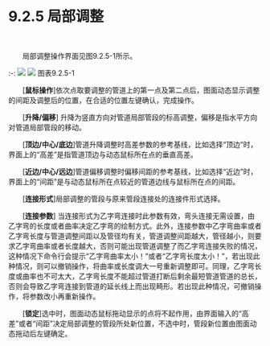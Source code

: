 #  9.2.5 局部调整
<br/>

&emsp;&emsp;局部调整操作界面见图9.2.5\-1所示。

:-: ![](images/528.png)      ![](images/529.png)
图表9.2.5\-1

&emsp;&emsp;[**鼠标操作**\]依次点取要调整的管道上的第一点及第二点后，图面动态显示调整的间距及调整后的位置，在合适的位置左键确认，完成操作。

&emsp;&emsp;[****升降/偏移****\] 升降为竖直方向对管道局部管段的标高调整，偏移是指水平方向对管道局部管段的移动。

&emsp;&emsp;[**顶边/中心/底边**\]管道升降调整时高差参数的参考基线，比如选择“顶边”时，界面上的“高差”是指管道顶边与动态鼠标所在点的垂直高差。

&emsp;&emsp;[**近边/中心/远边**\]管道偏移调整时偏移间距的参考基线，比如选择“近边”时，界面上的“间距”是与动态鼠标所在点较近的管道边线与鼠标所在点的间距。

&emsp;&emsp;[**连接形式**\]局部调整的管段与原来管段连接处的连接件形式选择。

&emsp;&emsp;[**连接参数**\] 当连接形式为乙字弯连接时此参数有效，弯头连接无需设置，由乙字弯的长度或者曲率决定乙字弯的绘制方式。此外，连接参数中乙字弯曲率或者乙字弯长度与管道调整间距以及管径均有关，管道调整间距越大，管径越小，则要求乙字弯曲率或者长度越大，否则可能出现管道调整了而乙字弯连接失败的情况，这种情况下命令行会提示“乙字弯曲率太小！”或者“乙字弯长度太小！”，若出现此种情况，则可以撤销操作，将曲率或长度调大一号重新调整即可。同理，乙字弯长度或曲率也不可太大，乙字弯长度不能超过管道打断后剩余最短管道管道的总长，否则会导致乙字弯连接到管道的延长线上而出现畸形。若出现此种情况，可撤销操作，将参数改小再重新操作。

&emsp;&emsp;[**锁定**\]选中时，图面动态鼠标拖动显示的点将不起作用，由界面输入的“高差”或者“间距”决定局部调整的管段所处新位置，不选中时，管段新位置由图面动态拖动后左键确定。